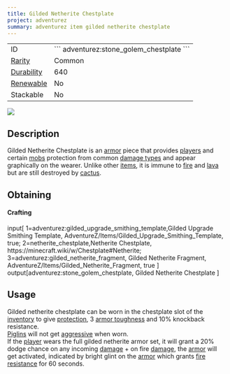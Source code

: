 ```yaml
---
title: Gilded Netherite Chestplate
project: adventurez
summary: adventurez item gilded netherite chestplate
---
```

<div class="main_table">
<div class="left_main_table">
<table class="left_table">
    <tbody>
        <tr>
            <td class="first-column">ID</td>
            <td class="second-column">
            ```
            adventurez:stone_golem_chestplate
            ```
            </td>
        </tr>
        <tr id="linear-top">
            <td class="first-column"><a href="https://minecraft.wiki/w/Rarity" target="_blank">Rarity</a></td>
            <td class="second-column">Common</td>
        </tr>
        <tr id="linear-top">
            <td class="first-column"><a href="https://minecraft.wiki/w/Durability" target="_blank">Durability</a></td>
            <td class="second-column">640</td>
        </tr>
        <tr id="linear-top">
            <td class="first-column"><a href="https://minecraft.wiki/w/Renewable_resource" target="_blank">Renewable</a></td>
            <td class="second-column">No</td>
        </tr>
        <tr id="linear-top">
            <td class="first-column">Stackable</td>
            <td class="second-column">No</td>
        </tr>
    </tbody>
</table>
</div>
    <img src="/wiki/assets/adventurez/items/stone_golem_chestplate.png" loading="lazy" class="right_img_table"/>
</div>

## Description
Gilded Netherite Chestplate is an [armor](https://minecraft.wiki/w/Armor) piece that provides [players](https://minecraft.wiki/w/Player) and certain [mobs](https://minecraft.wiki/w/Mob) protection from common [damage types](https://minecraft.wiki/w/Damage_type) and appear graphically on the wearer. Unlike other [items](https://minecraft.wiki/w/Item), it is immune to [fire](https://minecraft.wiki/w/Fire) and [lava](https://minecraft.wiki/w/Lava) but are still destroyed by [cactus](https://minecraft.wiki/w/Cactus).

## Obtaining
#### Crafting
<div id="crafting-table">
<div class="crafting-element" crafting-type="smithing">
input[
    1=adventurez:gilded_upgrade_smithing_template,Gilded Upgrade Smithing Template, AdventureZ/Items/Gilded_Upgrade_Smithing_Template, true; 
    2=netherite_chestplate,Netherite Chestplate, https://minecraft.wiki/w/Chestplate#Netherite; 
    3=adventurez:gilded_netherite_fragment, Gilded Netherite Fragment, AdventureZ/Items/Gilded_Netherite_Fragment, true
]
output[adventurez:stone_golem_chestplate, Gilded Netherite Chestplate ]
</div>
</div>

## Usage
Gilded netherite chestplate can be worn in the chestplate slot of the [inventory](https://minecraft.wiki/w/Inventory) to give <span class="icon-element" icon-count="8" icon-id="armor"></span> [protection](https://minecraft.wiki/w/Armor#Protection), 3 [armor toughness](https://minecraft.wiki/w/Armor_toughness) and 10% knockback resistance.  
[Piglins](https://minecraft.wiki/w/Piglin) will not get [aggressive](https://minecraft.wiki/w/Piglin#Aggravation) when worn.  
If the [player](https://minecraft.wiki/w/Player) wears the full gilded netherite armor set, it will grant a 20% dodge chance on any incoming [damage](https://minecraft.wiki/w/Damage) + on fire [damage](https://minecraft.wiki/w/Damage), the [armor](https://minecraft.wiki/w/Armor) will get activated, indicated by bright glint on the [armor](https://minecraft.wiki/w/Armor) which grants [fire resistance](https://minecraft.wiki/w/Fire_Resistance) for 60 seconds.
